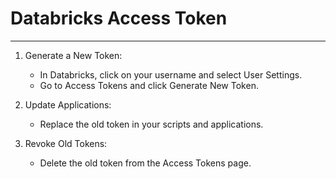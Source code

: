 # Databricks Access Token
___
1. Generate a New Token:
   * In Databricks, click on your username and select User Settings.
   * Go to Access Tokens and click Generate New Token.

2. Update Applications:
   * Replace the old token in your scripts and applications.

3. Revoke Old Tokens:
   * Delete the old token from the Access Tokens page.